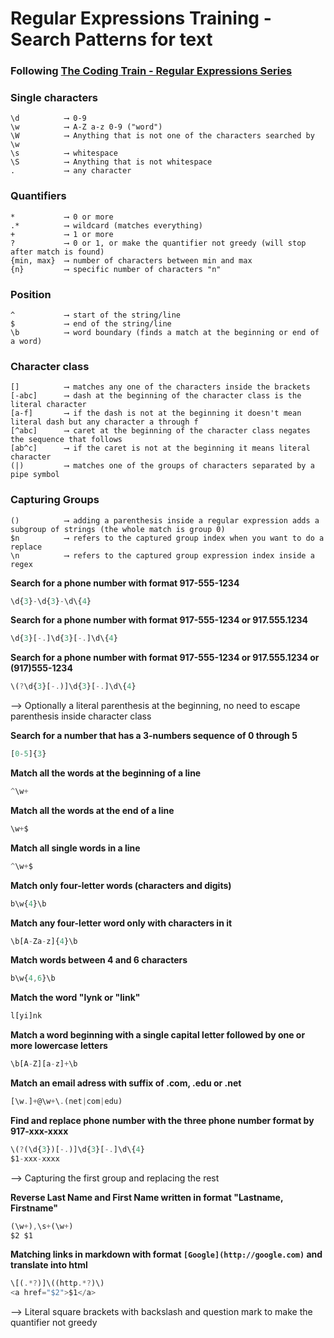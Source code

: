 # Regular Expressions Training - Search Patterns for text

### Following [The Coding Train - Regular Expressions Series](https://www.youtube.com/watch?v=7DG3kCDx53c&list=PLRqwX-V7Uu6YEypLuls7iidwHMdCM6o2w)

### Single characters
```
\d          ⟶ 0-9
\w          ⟶ A-Z a-z 0-9 ("word")
\W          ⟶ Anything that is not one of the characters searched by \w
\s          ⟶ whitespace
\S          ⟶ Anything that is not whitespace
.           ⟶ any character
```

### Quantifiers
```
*           ⟶ 0 or more 
.*          ⟶ wildcard (matches everything)
+           ⟶ 1 or more
?           ⟶ 0 or 1, or make the quantifier not greedy (will stop after match is found)
{min, max}  ⟶ number of characters between min and max
{n}         ⟶ specific number of characters "n"
```

### Position
```
^           ⟶ start of the string/line
$           ⟶ end of the string/line
\b          ⟶ word boundary (finds a match at the beginning or end of a word)
```

### Character class
```
[]          ⟶ matches any one of the characters inside the brackets
[-abc]      ⟶ dash at the beginning of the character class is the literal character
[a-f]       ⟶ if the dash is not at the beginning it doesn't mean literal dash but any character a through f
[^abc]      ⟶ caret at the beginning of the character class negates the sequence that follows
[ab^c]      ⟶ if the caret is not at the beginning it means literal character
(|)         ⟶ matches one of the groups of characters separated by a pipe symbol 
```

### Capturing Groups
```
()          ⟶ adding a parenthesis inside a regular expression adds a subgroup of strings (the whole match is group 0)
$n          ⟶ refers to the captured group index when you want to do a replace
\n          ⟶ refers to the captured group expression index inside a regex
```


**Search for a phone number with format 917-555-1234**
```javascript
\d{3}-\d{3}-\d\{4}
```

**Search for a phone number with format 917-555-1234 or 917.555.1234**
```javascript
\d{3}[-.]\d{3}[-.]\d\{4}
```

**Search for a phone number with format 917-555-1234 or 917.555.1234 or (917)555-1234**
```javascript
\(?\d{3}[-.)]\d{3}[-.]\d\{4}
```
⟶ Optionally a literal parenthesis at the beginning, no need to escape parenthesis inside character class

**Search for a number that has a 3-numbers sequence of 0 through 5**
```javascript
[0-5]{3}
```

**Match all the words at the beginning of a line**
```javascript
^\w+
``` 

**Match all the words at the end of a line**
```javascript
\w+$
```

**Match all single words in a line**
```javascript
^\w+$
```

**Match only four-letter words (characters and digits)**
```javascript
b\w{4}\b
```

**Match any four-letter word only with characters in it**
```javascript
\b[A-Za-z]{4}\b
```

**Match words between 4 and 6 characters**
```javascript
b\w{4,6}\b
```

**Match the word "lynk or "link"**
```javascript
l[yi]nk
```

**Match a word beginning with a single capital letter followed by one or more lowercase letters**
```javascript
\b[A-Z][a-z]+\b
```

**Match an email adress with suffix of .com, .edu or .net**
```javascript
[\w.]+@\w+\.(net|com|edu)
```

**Find and replace phone number with the three phone number format by 917-xxx-xxxx**
```javascript
\(?(\d{3})[-.)]\d{3}[-.]\d\{4}
$1-xxx-xxxx
```
⟶ Capturing the first group and replacing the rest

**Reverse Last Name and First Name written in format "Lastname, Firstname"**
```javascript
(\w+),\s+(\w+)
$2 $1
```

**Matching links in markdown with format `[Google](http://google.com)` and translate into html**
```javascript
\[(.*?)]\((http.*?)\)
<a href="$2">$1</a>
```
⟶ Literal square brackets with backslash and question mark to make the quantifier not greedy


